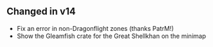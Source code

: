 ## Changed in v14

* Fix an error in non-Dragonflight zones (thanks PatrM!)
* Show the Gleamfish crate for the Great Shellkhan on the minimap

